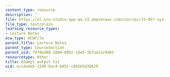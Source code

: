 ```yaml
---
content_type: resource
description: ''
file: https://ol-ocw-studio-app-qa.s3.amazonaws.com/courses/15-057-systems-optimization-spring-2003/ecc4adeb32406ac46051c0b565d3b629_03ampl_output.txt
file_type: text/plain
learning_resource_types:
- Lecture Notes
ocw_type: OCWFile
parent_title: Lecture Notes
parent_type: CourseSection
parent_uid: 7d70ed88-1800-6902-1de5-3b7aa21c9465
resourcetype: Other
title: 03ampl_output.txt
uid: ecc4adeb-3240-6ac4-6051-c0b565d3b629
---
```


